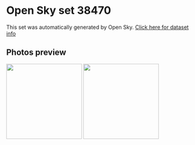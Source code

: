 # Open Sky set 38470
This set was automatically generated by Open Sky.
[Click here for dataset info](https://github.com/lewisevans2007/opensky/blob/master/dataset/38470/info.json)
## Photos preview
<img src="https://raw.githubusercontent.com/lewisevans2007/opensky/master/dataset/38470/photos.gif" width="200px"/>
<img src="https://raw.githubusercontent.com/lewisevans2007/opensky/master/dataset/38470/photos_bw.gif" width="200px"/>

